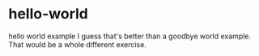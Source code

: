 # hello-world
hello world example
I guess that's better than a goodbye world example.
That would be a whole different exercise.
